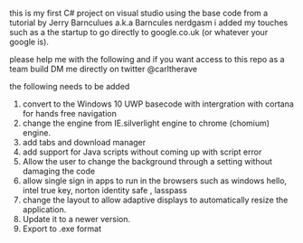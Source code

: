 this is my first C# project on visual studio
using the base code from a tutorial by Jerry Barnculues a.k.a Barncules nerdgasm i added my touches such as a the startup to go directly to google.co.uk (or whatever your google is).

please help me with the following and if you want access to this repo as a team build DM me directly on twitter @carltherave

the following needs to be added
1. convert to the Windows 10 UWP basecode with intergration with cortana for hands free navigation
2. change the engine from IE.silverlight engine to chrome (chomium) engine.
3. add tabs and download manager
4. add support for Java scripts without coming up with script error
5. Allow the user to change the background through a setting without damaging the code
6. allow single sign in apps to run in the browsers such as windows hello, intel true key, norton identity safe , lasspass
7. change the layout to allow adaptive displays to automatically resize the application.
8. Update it to a newer version. 
9. Export to .exe format
